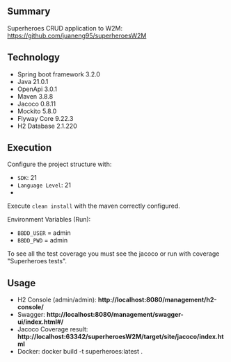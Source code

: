 ## Summary

Superheroes CRUD application to W2M: https://github.com/juaneng95/superheroesW2M

## Technology

- Spring boot framework 3.2.0
- Java 21.0.1
- OpenApi 3.0.1
- Maven 3.8.8
- Jacoco 0.8.11
- Mockito 5.8.0
- Flyway Core 9.22.3
- H2 Database 2.1.220

## Execution

Configure the project structure with:
- `SDK`: 21
- `Language Level`: 21
- 
Execute `clean install` with the maven correctly configured.

Environment Variables (Run):
- `BBDD_USER` = admin
- `BBDD_PWD` = admin

To see all the test coverage you must see the jacoco or run with coverage "Superheroes tests".

## Usage

- H2 Console (admin/admin): **http://localhost:8080/management/h2-console/**
- Swagger: **http://localhost:8080/management/swagger-ui/index.html#/**
- Jacoco Coverage result: **http://localhost:63342/superheroesW2M/target/site/jacoco/index.html**
- Docker: docker build -t superheroes:latest .